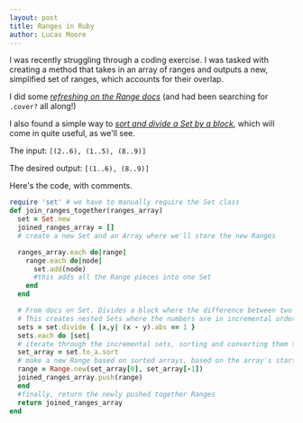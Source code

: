 ```yaml
---
layout: post
title: Ranges in Ruby
author: Lucas Moore
---
```


I was recently struggling through a coding exercise. I was tasked with creating a method that takes in an array of ranges and outputs a new, simplified set of ranges, which accounts for their overlap.

I did some [*refreshing on the Range docs*](https://ruby-doc.org/core-2.2.0/Range.html) (and had been searching for `.cover?` all along!)

I also found a simple way to [*sort and divide a Set by a block*](http://apidock.com/ruby/Set/divide), which will come in quite useful, as we'll see.

The input:
`[(2..6), (1..5), (8..9)]`

The desired output:
`[(1..6), (8..9)]`

Here's the code, with comments.

```ruby
require 'set' # we have to manually require the Set class
def join_ranges_together(ranges_array)
  set = Set.new
  joined_ranges_array = []
  # create a new Set and an Array where we'll store the new Ranges

  ranges_array.each do|range|
    range.each do|node|
      set.add(node)
      #this adds all the Range pieces into one Set
    end
  end

  # From docs on Set. Divides a block where the difference between two integers is 1.
  # This creates nested Sets where the numbers are in incremental order.
  sets = set.divide { |x,y| (x - y).abs == 1 }
  sets.each do |set|
  # iterate through the incremental sets, sorting and converting them to arrays
  set_array = set.to_a.sort
  # make a new Range based on sorted arrays, based on the array's start and end
  range = Range.new(set_array[0], set_array[-1])
  joined_ranges_array.push(range)
  end
  #finally, return the newly pushed together Ranges
  return joined_ranges_array
end
```
